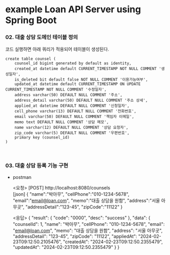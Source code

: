 # example Loan API Server using Spring Boot

### 02. 대출 상담 도메인 테이블 정의
코드 실행하면 아래 쿼리가 적용되어 테이블이 생성된다.

    create table counsel (
        counsel_id bigint generated by default as identity,
        created_at datetime default CURRENT_TIMESTAMP NOT NULL COMMENT '생성일자',
        is_deleted bit default false NOT NULL COMMENT '이용가능여부',
        updated_at datetime default CURRENT_TIMESTAMP ON UPDATE CURRENT_TIMESTAMP NOT NULL COMMENT '수정일자',
        address varchar(50) DEFAULT NULL COMMENT '주소',
        address_detail varchar(50) DEFAULT NULL COMMENT '주소 상세',
        applied_at datetime DEFAULT NULL COMMENT '신청일자',
        cell_phone varchar(13) DEFAULT NULL COMMENT '전화번호',
        email varchar(50) DEFAULT NULL COMMENT '책임자 이메일',
        memo text DEFAULT NULL COMMENT '상담 메모',
        name varchar(12) DEFAULT NULL COMMENT '상담 요청자',
        zip_code varchar(5) DEFAULT NULL COMMENT '우편번호',
        primary key (counsel_id)
    )

<br/>

### 03. 대출 상담 등록 기능 구현
- postman  


    <요청>
    [POST] http://localhost:8080/counsels  
    [json]
    {
        "name":"박아무",
        "cellPhone":"010-1234-5678",
        "email":"email@loan.com",
        "memo":"대출 상담을 원함",
        "address":"서울 아무곳",
        "addressDetail":"123-45",
        "zipCode":"11122"
    }

    <응답>
    {
        "result": {
            "code": "0000",
            "desc": "success"
        },
        "data": {
            "counselId": 1,
            "name": "박아무",
            "cellPhone": "010-1234-5678",
            "email": "email@loan.com",
            "memo": "대출 상담을 원함",
            "address": "서울 아무곳",
            "addressDetail": "123-45",
            "zipCode": "11122",
            "appliedAt": "2024-02-23T09:12:50.2105476",
            "createdAt": "2024-02-23T09:12:50.2355479",
            "updatedAt": "2024-02-23T09:12:50.2355479"
        }
    }

<br/>

